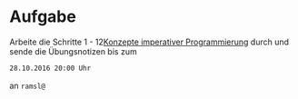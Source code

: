 # Aufgabe

Arbeite die Schritte 1 - 12[Konzepte imperativer Programmierung](http://www.inf-schule.de/programmierung/imperativeprogrammierung/konzepteimp) durch und sende die Übungsnotizen bis zum 

```html
28.10.2016 20:00 Uhr
```

an `ramsl@`
